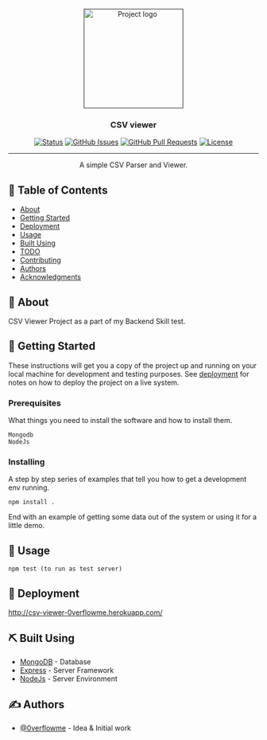 <p align="center">
  <a href="" rel="noopener">
 <img width=200px height=200px src="https://cdn.icon-icons.com/icons2/2753/PNG/512/ext_csv_filetype_icon_176252.png" alt="Project logo"></a>
</p>

<h3 align="center">CSV viewer</h3>

<div align="center">

[![Status](https://img.shields.io/badge/status-active-success.svg)]()
[![GitHub Issues](https://img.shields.io/github/issues/kylelobo/The-Documentation-Compendium.svg)](https://github.com/0verflowme/CSV_Viewer/issues)
[![GitHub Pull Requests](https://img.shields.io/github/issues-pr/kylelobo/The-Documentation-Compendium.svg)](https://github.com/0verflowme/CSV_Viewer/pulls)
[![License](https://img.shields.io/badge/license-MIT-blue.svg)](/LICENSE)

</div>

---

<p align="center"> A simple CSV Parser and Viewer.
    <br> 
</p>

## 📝 Table of Contents

- [About](#about)
- [Getting Started](#getting_started)
- [Deployment](#deployment)
- [Usage](#usage)
- [Built Using](#built_using)
- [TODO](../TODO.md)
- [Contributing](../CONTRIBUTING.md)
- [Authors](#authors)
- [Acknowledgments](#acknowledgement)

## 🧐 About <a name = "about"></a>

CSV Viewer Project as a part of my Backend Skill test.

## 🏁 Getting Started <a name = "getting_started"></a>

These instructions will get you a copy of the project up and running on your local machine for development and testing purposes. See [deployment](#deployment) for notes on how to deploy the project on a live system.

### Prerequisites

What things you need to install the software and how to install them.

```
Mongodb
NodeJs
```

### Installing

A step by step series of examples that tell you how to get a development env running.

```
npm install .
```

End with an example of getting some data out of the system or using it for a little demo.


## 🎈 Usage <a name="usage"></a>

```
npm test (to run as test server)
```

## 🚀 Deployment <a name = "deployment"></a>

http://csv-viewer-0verflowme.herokuapp.com/

## ⛏️ Built Using <a name = "built_using"></a>

- [MongoDB](https://www.mongodb.com/) - Database
- [Express](https://expressjs.com/) - Server Framework
- [NodeJs](https://nodejs.org/en/) - Server Environment

## ✍️ Authors <a name = "authors"></a>

- [@0verflowme](https://github.com/0verflome) - Idea & Initial work

